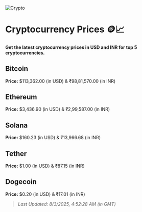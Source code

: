 
![Crypto](https://www.techguide.com.au/wp-content/uploads/2020/11/crypto3.jpeg)

# Cryptocurrency Prices 🪙📈

#### Get the latest cryptocurrency prices in USD and INR for top 5 cryptocurrencies.

## Bitcoin

**Price:** $113,362.00 (in USD) & ₹98,81,570.00 (in INR)

## Ethereum

**Price:** $3,436.90 (in USD) & ₹2,99,587.00 (in INR)

## Solana

**Price:** $160.23 (in USD) & ₹13,966.68 (in INR)

## Tether

**Price:** $1.00 (in USD) & ₹87.15 (in INR)

## Dogecoin

**Price:** $0.20 (in USD) & ₹17.01 (in INR)

> _Last Updated: 8/3/2025, 4:52:28 AM (in GMT)_
